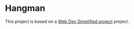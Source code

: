 # Hangman

This project is based on a [Web Dev Simplified project](https://www.youtube.com/watch?v=-ONUyenGnWw&t=223s) project.

